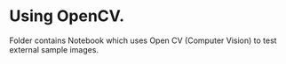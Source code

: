 # Using OpenCV.
Folder contains Notebook which uses Open CV (Computer Vision) to test external sample images.

